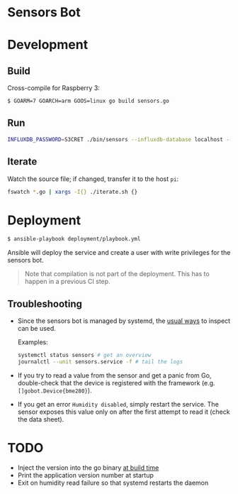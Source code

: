 # Sensors Bot

# Development

## Build

Cross-compile for Raspberry 3:

```bash
$ GOARM=7 GOARCH=arm GOOS=linux go build sensors.go
```

## Run

```bash
INFLUXDB_PASSWORD=S3CRET ./bin/sensors --influxdb-database localhost --influxdb-user sensors
```

## Iterate

Watch the source file; if changed, transfer it to the host `pi`:

```bash
fswatch *.go | xargs -I{} ./iterate.sh {}
```

# Deployment

```bash
$ ansible-playbook deployment/playbook.yml
```

Ansible will deploy the service and create a user with write privileges for the sensors bot.

> Note that compilation is not part of the deployment. This has to happen in a previous CI step.

## Troubleshooting

* Since the sensors bot is managed by systemd, the [usual ways](https://wiki.archlinux.org/index.php/Systemd#Troubleshooting) to inspect can be used.

    Examples:

    ```bash
    systemctl status sensors # get an overview
    journalctl --unit sensors.service -f # tail the logs
    ```

* If you try to read a value from the sensor and get a panic from Go, double-check that the device is registered with the framework (e.g. `[]gobot.Device{bme280}`).

* If you get an error `Humidity disabled`, simply restart the service. The sensor exposes this value only on after the first attempt to read it (check the data sheet).

# TODO

* Inject the version into the go binary [at build time](https://stackoverflow.com/a/11355611/3212907)
* Print the application version number at startup
* Exit on humidity read failure so that systemd restarts the daemon

